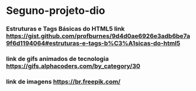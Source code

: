 # Seguno-projeto-dio
### Estruturas e Tags Básicas do HTML5 link https://gist.github.com/profburnes/9d4d0ae6926e3adb6be7a9f6d1194064#estruturas-e-tags-b%C3%A1sicas-do-html5 
### link de gifs animados de tecnologia https://gifs.alphacoders.com/by_category/30
### link de imagens https://br.freepik.com/
